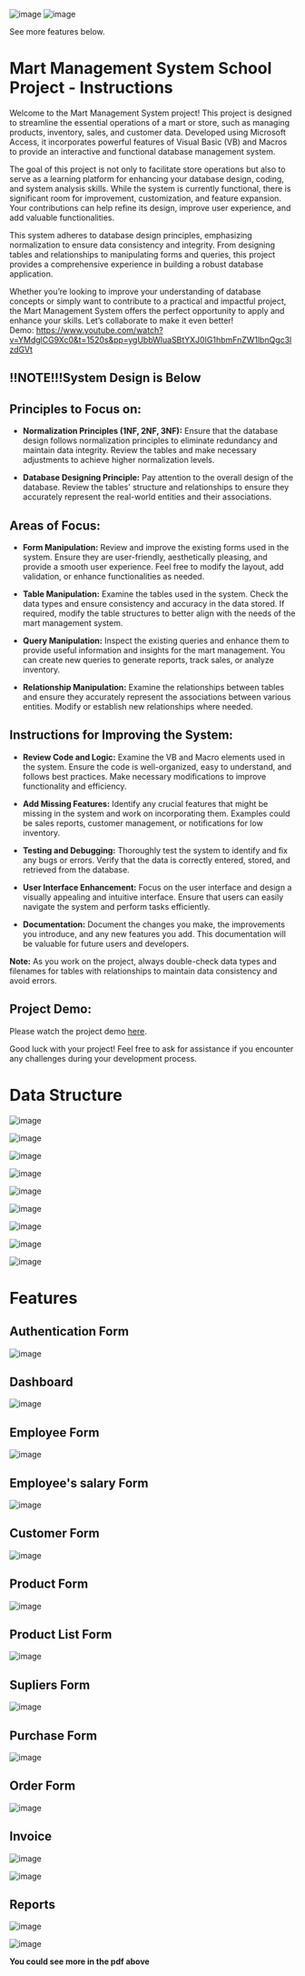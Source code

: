 ![image](https://github.com/Seavleu/Mart-Management-System/assets/86590058/d21fe5d5-b24f-4f69-96ae-b09205e284f6)
![image](https://github.com/Seavleu/Mart-Management-System/assets/86590058/f087b82b-7785-4442-8e8d-7b2d259c1dbd)

See more features below.
# Mart Management System School Project - Instructions

Welcome to the Mart Management System project! This project is designed to streamline the essential operations of a mart or store, such as managing products, inventory, sales, and customer data. Developed using Microsoft Access, it incorporates powerful features of Visual Basic (VB) and Macros to provide an interactive and functional database management system.

The goal of this project is not only to facilitate store operations but also to serve as a learning platform for enhancing your database design, coding, and system analysis skills. While the system is currently functional, there is significant room for improvement, customization, and feature expansion. Your contributions can help refine its design, improve user experience, and add valuable functionalities.

This system adheres to database design principles, emphasizing normalization to ensure data consistency and integrity. From designing tables and relationships to manipulating forms and queries, this project provides a comprehensive experience in building a robust database application.

Whether you’re looking to improve your understanding of database concepts or simply want to contribute to a practical and impactful project, the Mart Management System offers the perfect opportunity to apply and enhance your skills. Let’s collaborate to make it even better! <br/>
Demo: https://www.youtube.com/watch?v=YMdglCG9Xc0&t=1520s&pp=ygUbbWluaSBtYXJ0IG1hbmFnZW1lbnQgc3lzdGVt 
## **!!NOTE!!!System Design is Below**

## Principles to Focus on:

- **Normalization Principles (1NF, 2NF, 3NF):** Ensure that the database design follows normalization principles to eliminate redundancy and maintain data integrity. Review the tables and make necessary adjustments to achieve higher normalization levels.

- **Database Designing Principle:** Pay attention to the overall design of the database. Review the tables' structure and relationships to ensure they accurately represent the real-world entities and their associations.

## Areas of Focus:

- **Form Manipulation:** Review and improve the existing forms used in the system. Ensure they are user-friendly, aesthetically pleasing, and provide a smooth user experience. Feel free to modify the layout, add validation, or enhance functionalities as needed.

- **Table Manipulation:** Examine the tables used in the system. Check the data types and ensure consistency and accuracy in the data stored. If required, modify the table structures to better align with the needs of the mart management system.

- **Query Manipulation:** Inspect the existing queries and enhance them to provide useful information and insights for the mart management. You can create new queries to generate reports, track sales, or analyze inventory.

- **Relationship Manipulation:** Examine the relationships between tables and ensure they accurately represent the associations between various entities. Modify or establish new relationships where needed.

## Instructions for Improving the System:

- **Review Code and Logic:** Examine the VB and Macro elements used in the system. Ensure the code is well-organized, easy to understand, and follows best practices. Make necessary modifications to improve functionality and efficiency.

- **Add Missing Features:** Identify any crucial features that might be missing in the system and work on incorporating them. Examples could be sales reports, customer management, or notifications for low inventory.

- **Testing and Debugging:** Thoroughly test the system to identify and fix any bugs or errors. Verify that the data is correctly entered, stored, and retrieved from the database.

- **User Interface Enhancement:** Focus on the user interface and design a visually appealing and intuitive interface. Ensure that users can easily navigate the system and perform tasks efficiently.

- **Documentation:** Document the changes you make, the improvements you introduce, and any new features you add. This documentation will be valuable for future users and developers.

**Note:** As you work on the project, always double-check data types and filenames for tables with relationships to maintain data consistency and avoid errors.

## Project Demo:

Please watch the project demo [here](https://www.youtube.com/watch?v=YMdglCG9Xc0&list=PL5TgAC1GBxY4fuPYSRDIg0UTLi_-eqOSV&index=1&t=2s).

Good luck with your project! Feel free to ask for assistance if you encounter any challenges during your development process.

# Data Structure
![image](https://github.com/Seavleu/Mart-Management-System/assets/86590058/53924b55-2c07-4fad-b328-b6f453dc14b1)

![image](https://github.com/Seavleu/Mart-Management-System/assets/86590058/7e16f122-4f48-4701-b352-2b2a58ffaf9b)

![image](https://github.com/Seavleu/Mart-Management-System/assets/86590058/176807c2-b388-4f00-be05-7d82d8c77cee)

![image](https://github.com/Seavleu/Mart-Management-System/assets/86590058/e4ce5950-146d-4b10-9e0e-f7be15a62455)

![image](https://github.com/Seavleu/Mart-Management-System/assets/86590058/24665862-a54e-4a74-b933-e7b9b396e9c6)

![image](https://github.com/Seavleu/Mart-Management-System/assets/86590058/92d536ad-80da-4678-8be1-e0caecbab056)

![image](https://github.com/Seavleu/Mart-Management-System/assets/86590058/470c9b68-01bf-48ab-ae62-aa3193366cc4)

![image](https://github.com/Seavleu/Mart-Management-System/assets/86590058/cc0452c9-d64e-4ed4-b945-bcdeb6555bcc)

![image](https://github.com/Seavleu/Mart-Management-System/assets/86590058/663749d0-0185-4527-b183-daaf3e50fdd8)


# Features
## Authentication Form
![image](https://github.com/Seavleu/Mart-Management-System/assets/86590058/d21fe5d5-b24f-4f69-96ae-b09205e284f6)
## Dashboard
![image](https://github.com/Seavleu/Mart-Management-System/assets/86590058/f087b82b-7785-4442-8e8d-7b2d259c1dbd)
## Employee Form
![image](https://github.com/Seavleu/Mart-Management-System/assets/86590058/e0044691-435d-493a-8725-f62542d33e4c)
## Employee's salary Form
![image](https://github.com/Seavleu/Mart-Management-System/assets/86590058/3f6f9f23-aacc-47ba-87e1-5b0b8958f0f0)
## Customer Form
![image](https://github.com/Seavleu/Mart-Management-System/assets/86590058/2e03e088-0c43-4d0f-bc11-f9f788fd3776)
## Product Form
![image](https://github.com/Seavleu/Mart-Management-System/assets/86590058/e3a86789-6d46-43f1-a6f6-96de9be668ed)
## Product List Form
![image](https://github.com/Seavleu/Mart-Management-System/assets/86590058/a0dd27d4-023e-4c5d-b110-ebb2205e563e)
## Supliers Form
![image](https://github.com/Seavleu/Mart-Management-System/assets/86590058/0b9e6483-5e3f-423a-895a-9bc9a232801e)
## Purchase Form
![image](https://github.com/Seavleu/Mart-Management-System/assets/86590058/b6cd21ad-1763-4141-8b26-bbea047bb5dd)
## Order Form
![image](https://github.com/Seavleu/Mart-Management-System/assets/86590058/2eb247bc-60a2-41bb-a976-df41ca38ea51)
## Invoice
![image](https://github.com/Seavleu/Mart-Management-System/assets/86590058/7f4ec093-7868-4d67-9748-194178068288)

![image](https://github.com/Seavleu/Mart-Management-System/assets/86590058/ab81f277-45fc-4863-bf53-04b1a38ac5cb)

## Reports
![image](https://github.com/Seavleu/Mart-Management-System/assets/86590058/a0bb90db-a4c4-4db9-a4a1-4d235685658c)

![image](https://github.com/Seavleu/Mart-Management-System/assets/86590058/7856851a-24ba-4760-86d2-7321b158852b)

**You could see more in the pdf above**

